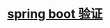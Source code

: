# [spring boot 验证](http://git.gupaoedu.com/java-vip/xiaomage-space/tree/master/VIP%E8%AF%BE/spring-boot/lesson-5)


